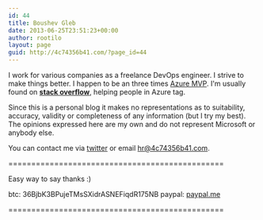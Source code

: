 ```yaml
---
id: 44
title: Boushev Gleb
date: 2013-06-25T23:51:23+00:00
author: rootilo
layout: page
guid: http://4c74356b41.com/?page_id=44
---
```


I work for various companies as a freelance DevOps engineer. I strive to make things better. I happen to be an three times [Azure MVP](https://mvp.microsoft.com/en-us/PublicProfile/5002592?fullName=Gleb%20%20Boushev). I'm usually found on <a href="https://stackoverflow.com/users/6067741/4c74356b41"><b>stack overflow</b></a>, helping people in Azure tag.

Since this is a personal blog it makes no representations as to suitability, accuracy, validity or completeness of any information (but I try my best).  
The opinions expressed here are my own and do not represent Microsoft or anybody else.

You can contact me via [twitter](https://twitter.com/4c74356b41) or email <hr@4c74356b41.com>.

===============================================

Easy way to say thanks :)

btc: 36BjbK3BPujeTMsSXidrASNEFiqdR175NB 
paypal: [paypal.me](https://paypal.me/4c74356b41)

===============================================
